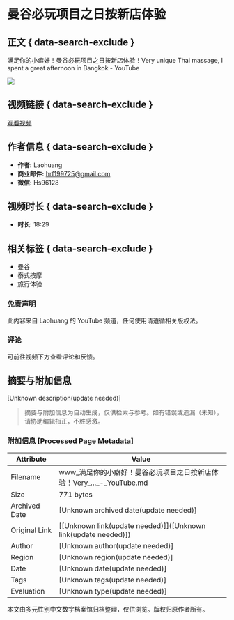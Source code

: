 # 曼谷必玩项目之日按新店体验

## 正文 { data-search-exclude }


满足你的小癖好！曼谷必玩项目之日按新店体验！Very unique Thai massage, I spent a great afternoon in Bangkok - YouTube

![](https://i.ytimg.com/an/KrEEUeXamgP_RVOqNN_I1w/featured_channel.jpg?v=6444da44)

## 视频链接 { data-search-exclude }
[观看视频](https://www.youtube.com/watch?v=HLQbqJxoc6M)

## 作者信息 { data-search-exclude }
- **作者:** Laohuang
- **商业邮件:** hrf199725@gmail.com
- **微信:** Hs96128

## 视频时长 { data-search-exclude }
- **时长:** 18:29

## 相关标签 { data-search-exclude }
- 曼谷
- 泰式按摩
- 旅行体验

### 免责声明
此内容来自 Laohuang 的 YouTube 频道，任何使用请遵循相关版权法。

### 评论
可前往视频下方查看评论和反馈。
<!-- tcd_original_link https://www.youtube.com/watch?v=cWvXS3B-ENU -->


## 摘要与附加信息

<!-- tcd_abstract -->
[Unknown description(update needed)]
<!-- tcd_abstract_end -->

> 摘要与附加信息为自动生成，仅供检索与参考。如有错误或遗漏（未知），请协助编辑指正，不胜感激。

### 附加信息 [Processed Page Metadata]

| Attribute       | Value                                  |
|-----------------|----------------------------------------|
| Filename        | www_满足你的小癖好！曼谷必玩项目之日按新店体验！Very_..._-_YouTube.md                             |
| Size            | 771 bytes                           |
| Archived Date   | [Unknown archived date(update needed)]                             |
| Original Link   | [[Unknown link(update needed)]]([Unknown link(update needed)])                       |
| Author          | [Unknown author(update needed)]                               |
| Region          | [Unknown region(update needed)]                               |
| Date            | [Unknown date(update needed)]                                 |
| Tags            | [Unknown tags(update needed)]                                 |
| Evaluation            | [Unknown type(update needed)]                                 |
<!-- tcd_table_end -->

本文由多元性别中文数字档案馆归档整理，仅供浏览。版权归原作者所有。
